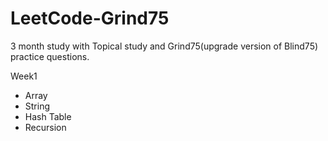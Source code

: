 # LeetCode-Grind75
3 month study with Topical study and Grind75(upgrade version of Blind75) practice questions.

Week1
- Array
- String
- Hash Table
- Recursion 
